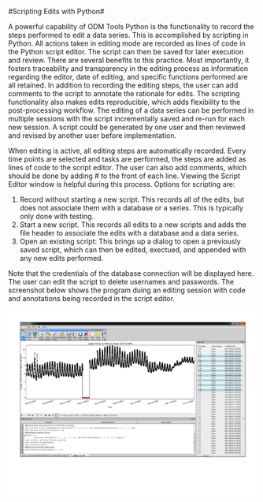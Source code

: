 #Scripting Edits with Python#

A powerful capability of ODM Tools Python is the functionality to record the steps performed to edit a data series. This is accomplished by scripting in Python. All actions taken in editing mode are recorded as lines of code in the Python script editor. The script can then be saved for later execution and review. There are several benefits to this practice. Most importantly, it fosters traceability and transparency in the editing process as information regarding the editor, date of editing, and specific functions performed are all retained. In addition to recording the editing steps, the user can add comments to the script to annotate the rationale for edits. The scripting functionality also makes edits reproducible, which adds flexibility to the post-processing workflow. The editing of a data series can be performed in multiple sessions with the script incrementally saved and re-run for each new session. A script could be generated by one user and then reviewed and revised by another user before implementation.

When editing is active, all editing steps are automatically recorded. Every time points are selected and tasks are performed, the steps are added as lines of code to the script editor. The user can also add comments, which should be done by adding # to the front of each line. Viewing the Script Editor window is helpful during this process. Options for scripting are:  
1. Record without starting a new script. This records all of the edits, but does not associate them with a database or a series. This is typically only done with testing.  
2. Start a new script. This records all edits to a new scripts and adds the file header to associate the edits with a database and a data series.  
3. Open an existing script: This brings up a dialog to open a previously saved script, which can then be edited, exectued, and appended with any new edits performed. 

Note that the credentials of the database connection will be displayed here. The user can edit the script to delete usernames and passwords. The screenshot below shows the program duing an editing session with code and annotations being recorded in the script editor.

![ScriptEditor](images/ScriptEditor.png)

